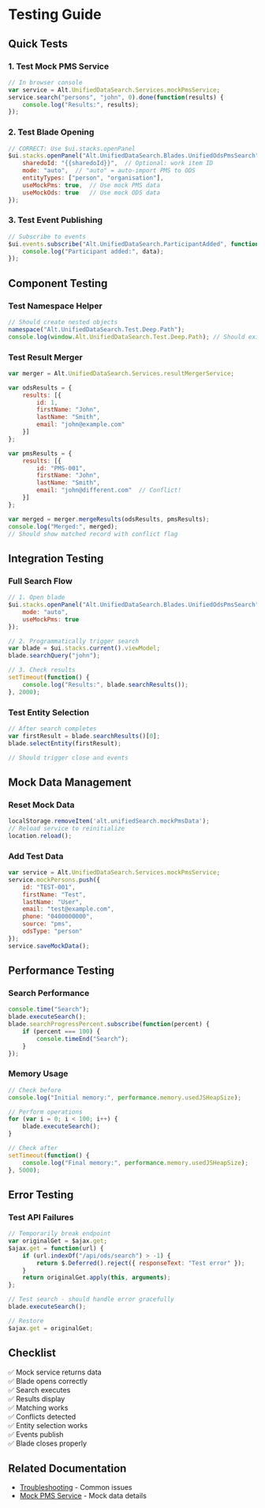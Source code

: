 # Testing Guide

## Quick Tests

### 1. Test Mock PMS Service
```javascript
// In browser console
var service = Alt.UnifiedDataSearch.Services.mockPmsService;
service.search("persons", "john", 0).done(function(results) {
    console.log("Results:", results);
});
```

### 2. Test Blade Opening
```javascript
// CORRECT: Use $ui.stacks.openPanel
$ui.stacks.openPanel("Alt.UnifiedDataSearch.Blades.UnifiedOdsPmsSearch", {
    sharedoId: "{{sharedoId}}",  // Optional: work item ID
    mode: "auto",  // "auto" = auto-import PMS to ODS
    entityTypes: ["person", "organisation"],
    useMockPms: true,  // Use mock PMS data
    useMockOds: true   // Use mock ODS data
});
```

### 3. Test Event Publishing
```javascript
// Subscribe to events
$ui.events.subscribe("Alt.UnifiedDataSearch.ParticipantAdded", function(data) {
    console.log("Participant added:", data);
});
```

## Component Testing

### Test Namespace Helper
```javascript
// Should create nested objects
namespace("Alt.UnifiedDataSearch.Test.Deep.Path");
console.log(window.Alt.UnifiedDataSearch.Test.Deep.Path); // Should exist
```

### Test Result Merger
```javascript
var merger = Alt.UnifiedDataSearch.Services.resultMergerService;

var odsResults = {
    results: [{
        id: 1,
        firstName: "John",
        lastName: "Smith",
        email: "john@example.com"
    }]
};

var pmsResults = {
    results: [{
        id: "PMS-001",
        firstName: "John",
        lastName: "Smith",
        email: "john@different.com"  // Conflict!
    }]
};

var merged = merger.mergeResults(odsResults, pmsResults);
console.log("Merged:", merged);
// Should show matched record with conflict flag
```

## Integration Testing

### Full Search Flow
```javascript
// 1. Open blade
$ui.stacks.openPanel("Alt.UnifiedDataSearch.Blades.UnifiedOdsPmsSearch", {
    mode: "auto",
    useMockPms: true
});

// 2. Programmatically trigger search
var blade = $ui.stacks.current().viewModel;
blade.searchQuery("john");

// 3. Check results
setTimeout(function() {
    console.log("Results:", blade.searchResults());
}, 2000);
```

### Test Entity Selection
```javascript
// After search completes
var firstResult = blade.searchResults()[0];
blade.selectEntity(firstResult);

// Should trigger close and events
```

## Mock Data Management

### Reset Mock Data
```javascript
localStorage.removeItem('alt.unifiedSearch.mockPmsData');
// Reload service to reinitialize
location.reload();
```

### Add Test Data
```javascript
var service = Alt.UnifiedDataSearch.Services.mockPmsService;
service.mockPersons.push({
    id: "TEST-001",
    firstName: "Test",
    lastName: "User",
    email: "test@example.com",
    phone: "0400000000",
    source: "pms",
    odsType: "person"
});
service.saveMockData();
```

## Performance Testing

### Search Performance
```javascript
console.time("Search");
blade.executeSearch();
blade.searchProgressPercent.subscribe(function(percent) {
    if (percent === 100) {
        console.timeEnd("Search");
    }
});
```

### Memory Usage
```javascript
// Check before
console.log("Initial memory:", performance.memory.usedJSHeapSize);

// Perform operations
for (var i = 0; i < 100; i++) {
    blade.executeSearch();
}

// Check after
setTimeout(function() {
    console.log("Final memory:", performance.memory.usedJSHeapSize);
}, 5000);
```

## Error Testing

### Test API Failures
```javascript
// Temporarily break endpoint
var originalGet = $ajax.get;
$ajax.get = function(url) {
    if (url.indexOf("/api/ods/search") > -1) {
        return $.Deferred().reject({ responseText: "Test error" });
    }
    return originalGet.apply(this, arguments);
};

// Test search - should handle error gracefully
blade.executeSearch();

// Restore
$ajax.get = originalGet;
```

## Checklist

✅ Mock service returns data  
✅ Blade opens correctly  
✅ Search executes  
✅ Results display  
✅ Matching works  
✅ Conflicts detected  
✅ Entity selection works  
✅ Events publish  
✅ Blade closes properly  

## Related Documentation
- [Troubleshooting](14-troubleshooting.md) - Common issues
- [Mock PMS Service](07-mock-pms.md) - Mock data details